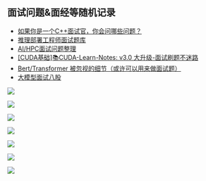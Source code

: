 ## 面试问题&面经等随机记录

- [如果你是一个C++面试官，你会问哪些问题？](https://www.zhihu.com/question/451327108/answer/3299498791)
- [推理部署工程师面试题库](https://zhuanlan.zhihu.com/p/673046520)
- [AI/HPC面试问题整理](https://zhuanlan.zhihu.com/p/663917237)
- [[CUDA基础]📚CUDA-Learn-Notes: v3.0 大升级-面试刷题不迷路](https://zhuanlan.zhihu.com/p/19862356369)
- [Bert/Transformer 被忽视的细节（或许可以用来做面试题）](https://zhuanlan.zhihu.com/p/559495068)
- [大模型面试八股](https://zhuanlan.zhihu.com/p/643560888)

![](https://files.mdnice.com/user/59/4be022b8-5667-47ce-895b-c7b3965f53e5.png)

![](https://files.mdnice.com/user/59/9ff5c48e-b699-432a-b1fe-e2501508b579.png)

![](https://files.mdnice.com/user/59/35802f92-5c7c-4f32-99c2-61bc76701317.jpg)

![](https://files.mdnice.com/user/59/02903e9f-c619-4019-a8a1-a3b83438c7a7.jpg)

![](https://files.mdnice.com/user/59/02f0f719-5a42-4c20-bdf7-c46bdf5be281.png)

![](https://files.mdnice.com/user/59/13c4a9ef-2fda-4129-aafa-c40477d00bf6.png)

![](https://files.mdnice.com/user/59/736dcf33-1583-4536-8ec6-2f9eae499f5d.png)

